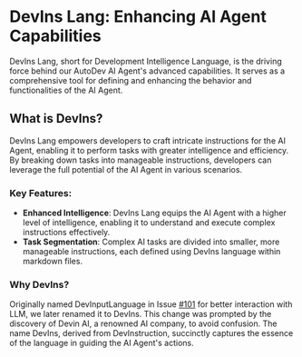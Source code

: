# DevIns Lang: Enhancing AI Agent Capabilities

DevIns Lang, short for Development Intelligence Language, is the driving force behind our AutoDev AI Agent's advanced
capabilities. It serves as a comprehensive tool for defining and enhancing the behavior and functionalities of the AI
Agent.

## What is DevIns?

DevIns Lang empowers developers to craft intricate instructions for the AI Agent, enabling it to perform tasks with
greater intelligence and efficiency. By breaking down tasks into manageable instructions, developers can leverage the
full potential of the AI Agent in various scenarios.

### Key Features:

- **Enhanced Intelligence**: DevIns Lang equips the AI Agent with a higher level of intelligence, enabling it to
  understand and execute complex instructions effectively.
- **Task Segmentation**: Complex AI tasks are divided into smaller, more manageable instructions, each defined using
  DevIns language within markdown files.

### Why DevIns?

Originally named DevInputLanguage in Issue [#101](https://github.com/unit-mesh/auto-dev/issues/101) for better
interaction with LLM, we later renamed it to DevIns. This change was prompted by the discovery of Devin AI, a renowned
AI company, to avoid confusion. The name DevIns, derived from DevInstruction, succinctly captures the essence of the
language in guiding the AI Agent's actions.

